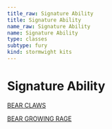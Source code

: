```yaml
---
title_raw: Signature Ability
title: Signature Ability
name_raw: Signature Ability
name: Signature Ability
type: classes
subtype: fury
kind: stormwight kits
---
```


# Signature Ability

[BEAR CLAWS](./Bear%20Claws.md)

[BEAR GROWING RAGE](./Bear%20Growing%20Rage.md)
